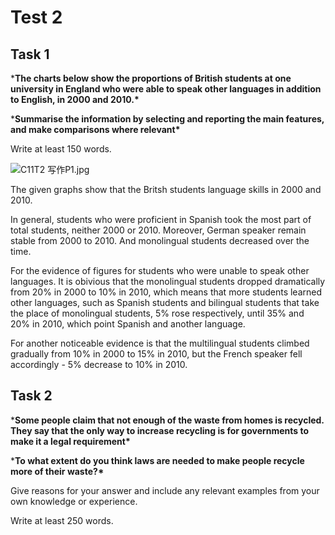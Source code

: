 # Test 2

## 

## Task 1

***The charts below show the proportions of British students at one university in England who were able to speak other languages in addition to English, in 2000 and 2010.\***

***Summarise the information by selecting and reporting the main features, and make comparisons where relevant\***

Write at least 150 words.

![C11T2 写作P1.jpg](https://img.papaen.com/exam/question/kbFLJkkkLVzZCOQ1UGM49LbEHhHpcH18.jpg)

The given graphs show that the Britsh students language skills in 2000 and 2010.

In general, students who were proficient in Spanish took the most part of total students, neither 2000 or 2010. Moreover, German speaker remain stable from 2000 to 2010. And monolingual students decreased over the time.

For the evidence of figures for students who were unable to speak other languages. It is obivious that the monolingual students dropped dramatically from 20% in 2000 to 10% in 2010, which means that more students learned other languages, such as Spanish students and bilingual students that take the place of monolingual students, 5% rose respectively, until 35% and 20% in 2010, which point Spanish and another language.

For another noticeable evidence is that the multilingual students climbed gradually from 10% in 2000 to 15% in 2010, but the French speaker fell accordingly - 5% decrease to 10% in 2010.

## Task 2

***Some people claim that not enough of the waste from homes is recycled. They say that the only way to increase recycling is for governments to make it a legal requirement\***

***To what extent do you think laws are needed to make people recycle more of their waste?\***

Give reasons for your answer and include any relevant examples from your own knowledge or experience.

Write at least 250 words.